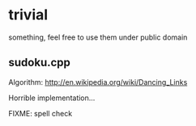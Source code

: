 trivial
=======

something, feel free to use them under public domain




sudoku.cpp
----------
Algorithm: http://en.wikipedia.org/wiki/Dancing_Links

Horrible implementation...

FIXME: spell check
